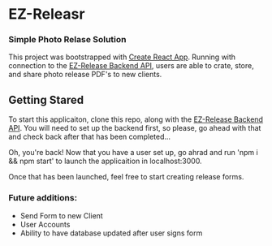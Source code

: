 # EZ-Releasr
### Simple Photo Relase Solution

This project was bootstrapped with [Create React App](https://github.com/facebook/create-react-app). Running with connection to the [EZ-Release Backend API](https://github.com/pbedrosian/ez-release-backend), users are able to crate, store, and share photo release PDF's to new clients. 

## Getting Stared

To start this applicaiton, clone this repo, along with the [EZ-Release Backend API](https://github.com/pbedrosian/ez-release-backend). You will need to set up the backend first, so please, go ahead with that and check back after that has been completed...

Oh, you're back! Now that you have a user set up, go ahrad and run 'npm i && npm start' to launch the applicaition in localhost:3000. 

Once that has been launched, feel free to start creating release forms.

### Future additions:
- Send Form to new Client
- User Accounts
- Ability to have database updated after user signs form

